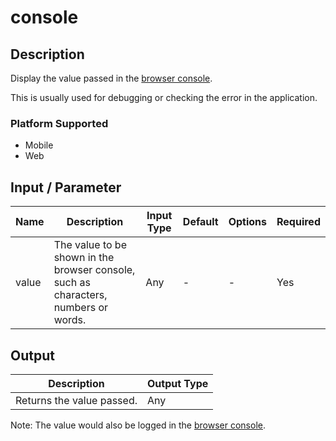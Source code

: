 # console

## Description

Display the value passed in the [browser console](https://developer.chrome.com/docs/devtools/console).

This is usually used for debugging or checking the error in the application.

### Platform Supported

- Mobile
- Web

## Input / Parameter

| Name | Description | Input Type | Default | Options | Required |
| ------ | ------ | ------ | ------ | ------ | ------ |
| value | The value to be shown in the browser console, such as characters, numbers or words. | Any | - | - | Yes |

## Output

| Description | Output Type |
| ------ | ------ |
| Returns the value passed. | Any |

Note: The value would also be logged in the [browser console](https://developer.chrome.com/docs/devtools/console).